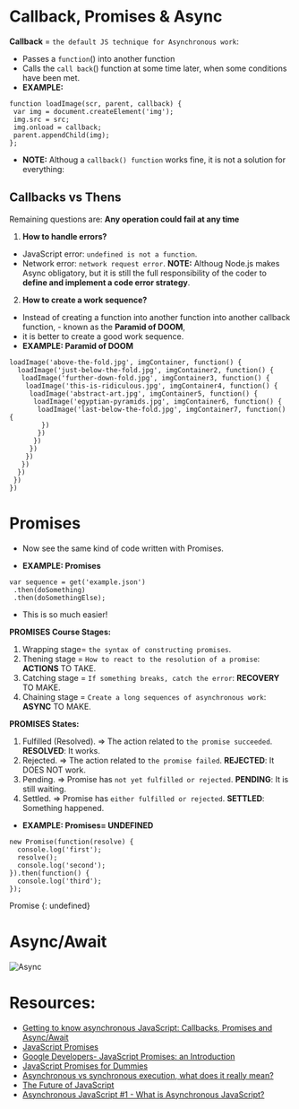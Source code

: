 # Callback, Promises & Async

__Callback__ = `the default JS technique for Asynchronous work`: 
- Passes a `function`() into another function 
- Calls the `call back`() function at some time later, when some conditions have been met.
- __EXAMPLE:__
```
function loadImage(scr, parent, callback) {
 var img = document.createElement('img');
 img.src = src;
 img.onload = callback;
 parent.appendChild(img);
};
```
- __NOTE:__ Althoug a `callback() function` works fine, it is not a solution for everything:

## Callbacks vs Thens
Remaining questions are: __Any operation could fail at any time__

1) __How to handle errors?__ 
- JavaScript error: `undefined is not a function`.
- Network error: `network request error`.
__NOTE:__ Althoug Node.js makes Async obligatory, but it is still the full responsibility of the coder to __define and implement a code error strategy__.

2) __How to create a work sequence?__

- Instead of creating a function into another function into another callback function, - known as the __Paramid of DOOM__, 
- it is better to create a good work sequence.
- __EXAMPLE: Paramid of DOOM__
```
loadImage('above-the-fold.jpg', imgContainer, function() {
  loadImage('just-below-the-fold.jpg', imgContainer2, function() {
   loadImage('further-down-fold.jpg', imgContainer3, function() {
    loadImage('this-is-ridiculous.jpg', imgContainer4, function() {
     loadImage('abstract-art.jpg', imgContainer5, function() {
      loadImage('egyptian-pyramids.jpg', imgContainer6, function() {
       loadImage('last-below-the-fold.jpg', imgContainer7, function() {
        })
       })
      })
     })
    })
   })
  })
 })
})
```
# Promises 
- Now see the same kind of code written with Promises.

- __EXAMPLE: Promises__
```
var sequence = get('example.json')
 .then(doSomething)
 .then(doSomethingElse);
```
- This is so much easier!

__PROMISES Course Stages:__
1. Wrapping stage= `the syntax of constructing promises`.
2. Thening stage = `How to react to the resolution of a promise`: __ACTIONS__ TO TAKE.
3. Catching stage = `If something breaks, catch the error`: __RECOVERY__ TO MAKE.
4. Chaining stage =  `Create a long sequences of asynchronous work`: __ASYNC__ TO MAKE. 

__PROMISES States:__
1. Fulfilled (Resolved). => The action related to `the promise succeeded`.  __RESOLVED__: It works.
2. Rejected. => The action related to `the promise failed`.  __REJECTED__: It DOES NOT work.
3. Pending. => Promise has `not yet fulfilled or rejected`.  __PENDING__: It is still waiting.
4. Settled. => Promise has `either fulfilled or rejected`.  __SETTLED__: Something happened.

- __EXAMPLE: Promises= UNDEFINED__
```
new Promise(function(resolve) {
  console.log('first');
  resolve();
  console.log('second');
}).then(function() {
  console.log('third');
});
```
Promise {<resolved>: undefined}

 # Async/Await
 ![Async](https://github.com/dianavile/Code-Notes/blob/master/img/Async.png)
 
# Resources:
- [Getting to know asynchronous JavaScript: Callbacks, Promises and Async/Await](https://medium.com/codebuddies/getting-to-know-asynchronous-javascript-callbacks-promises-and-async-await-17e0673281ee)
- [JavaScript Promises](https://davidwalsh.name/promises)
- [Google Developers- JavaScript Promises: an Introduction](https://developers.google.com/web/fundamentals/primers/promises)
- [JavaScript Promises for Dummies](https://scotch.io/tutorials/javascript-promises-for-dummies)
- [Asynchronous vs synchronous execution, what does it really mean?](https://stackoverflow.com/questions/748175/asynchronous-vs-synchronous-execution-what-does-it-really-mean)
- [The Future of JavaScript](https://github.com/dianavile/Code-Notes/blob/master/img/future_of_js_2018_progress.pdf)
- [Asynchronous JavaScript #1 - What is Asynchronous JavaScript?](https://www.youtube.com/watch?v=YxWMxJONp7E&list=PL4cUxeGkcC9jAhrjtZ9U93UMIhnCc44MH)
